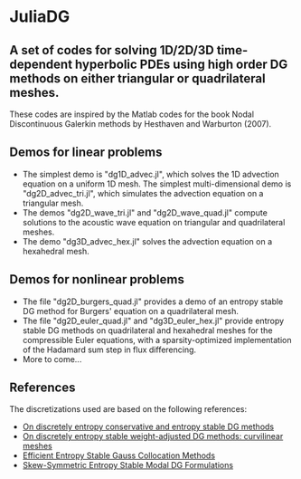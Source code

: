 # JuliaDG
## A set of codes for solving 1D/2D/3D time-dependent hyperbolic PDEs using high order DG methods on either triangular or quadrilateral meshes.

These codes are inspired by the Matlab codes for the book Nodal Discontinuous Galerkin methods by Hesthaven and Warburton (2007).

## Demos for linear problems
- The simplest demo is "dg1D_advec.jl", which solves the 1D advection equation on a uniform 1D mesh. The simplest multi-dimensional demo is "dg2D_advec_tri.jl", which simulates the advection equation on a triangular mesh.
- The demos "dg2D_wave_tri.jl" and "dg2D_wave_quad.jl" compute solutions to the acoustic wave equation on triangular and quadrilateral meshes.
- The demo "dg3D_advec_hex.jl" solves the advection equation on a hexahedral mesh.

## Demos for nonlinear problems
- The file "dg2D_burgers_quad.jl" provides a demo of an entropy stable DG method for Burgers' equation on a quadrilateral mesh.
- The file "dg2D_euler_quad.jl" and "dg3D_euler_hex.jl" provide entropy stable DG methods on quadrilateral and hexahedral meshes for the compressible Euler equations, with a sparsity-optimized implementation of the Hadamard sum step in flux differencing.
- More to come...

## References
The discretizations used are based on the following references:
- [On discretely entropy conservative and entropy stable DG methods
](https://doi.org/10.1016/j.jcp.2018.02.033)
- [On discretely entropy stable weight-adjusted DG methods: curvilinear meshes](https://doi.org/10.1016/j.jcp.2018.11.010)
- [Efficient Entropy Stable Gauss Collocation Methods](https://doi.org/10.1137/18M1209234)
- [Skew-Symmetric Entropy Stable Modal DG Formulations](https://doi.org/10.1007/s10915-019-01026-w)

<!-- using Pkg
Pkg.add("Revise")
Pkg.add("Plots")
Pkg.add("PyPlot")
Pkg.add("SpecialFunctions")
Pkg.add("Documenter")

?[Module/Function name] for documentation -->

